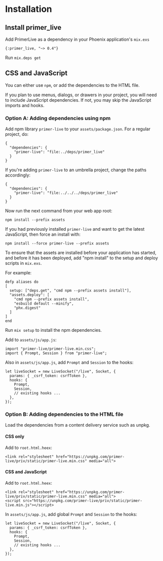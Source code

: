 # Installation

## Install primer_live

Add PrimerLive as a dependency in your Phoenix application's `mix.exs`

```
{:primer_live, "~> 0.4"}
```

Run `mix.deps get`

## CSS and JavaScript

<p>You can either use <code>npm</code>, or add the dependencies to the HTML file.</p>
<p>
  If you plan to use menus, dialogs, or drawers in your project, you will need to include JavaScript dependencies. If not, you may skip the JavaScript imports and hooks.
</p>

<h3>
  Option A: Adding dependencies using npm
</h3>

Add npm library `primer-live` to your `assets/package.json`. For a regular project, do:

```
{
  "dependencies": {
    "primer-live": "file:../deps/primer_live"
  }
}
```

If you're adding `primer-live` to an umbrella project, change the paths accordingly:

```
{
  "dependencies": {
    "primer-live": "file:../../../deps/primer_live"
  }
}
```

Now run the next command from your web app root:

```
npm install --prefix assets
```

If you had previously installed `primer-live` and want to get the latest JavaScript, then force an install with:

```
npm install --force primer-live --prefix assets
```

<p>
  To ensure that the assets are installed before your application has started, and before it has been deployed, add &quot;npm install&quot; to the setup and deploy scripts in <code class="inline">mix.exs</code>.
</p>

<p>For example:</p>

```
defp aliases do
[
  setup: ["deps.get", "cmd npm --prefix assets install"],
  "assets.deploy": [
    "cmd npm --prefix assets install",
    "esbuild default --minify",
    "phx.digest"
  ]
]
end
```

<p>Run <code class="inline">mix setup</code> to install the npm dependencies.</p>

<p>Add to <code>assets/js/app.js</code>:</p>

```
import "primer-live/primer-live.min.css";
import { Prompt, Session } from "primer-live";
```

<p>Also in <code>assets/js/app.js</code>, add <code>Prompt</code> and <code>Session</code> to the hooks:</p>

```
let liveSocket = new LiveSocket("/live", Socket, {
  params: { _csrf_token: csrfToken },
  hooks: {
    Prompt,
    Session,
    // existing hooks ...
  },
});
```

<h3>
  Option B: Adding dependencies to the HTML file
</h3>

<p>Load the dependencies from a content delivery service such as unpkg.</p>

<h4>CSS only</h4>

<p>Add to <code>root.html.heex</code>:</p>

```
<link rel="stylesheet" href="https://unpkg.com/primer-live/priv/static/primer-live.min.css" media="all">
```

<h4>CSS and JavaScript</h4>

<p>Add to <code>root.html.heex</code>:</p>

```
<link rel="stylesheet" href="https://unpkg.com/primer-live/priv/static/primer-live.min.css" media="all">
<script src="https://unpkg.com/primer-live/priv/static/primer-live.min.js"></script>
```

<p>
  In <code>assets/js/app.js</code>, add global <code>Prompt</code>
  and <code>Session</code>
  to the hooks:
</p>

```
let liveSocket = new LiveSocket("/live", Socket, {
  params: { _csrf_token: csrfToken },
  hooks: {
    Prompt,
    Session,
    // existing hooks ...
  },
});
```
